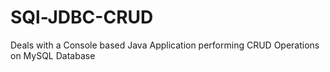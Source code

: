 # SQl-JDBC-CRUD
Deals  with  a Console based Java Application performing CRUD Operations on MySQL Database 
